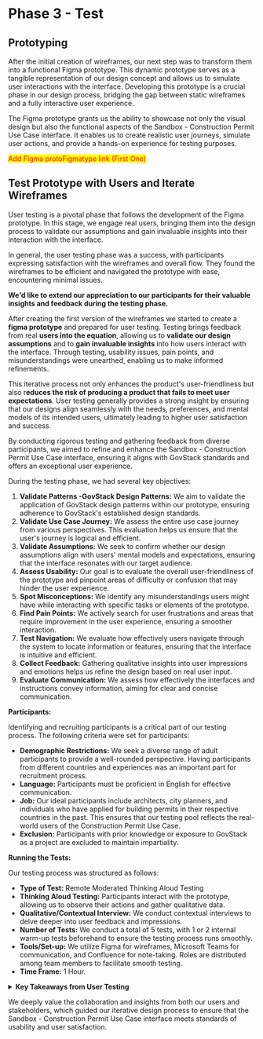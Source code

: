# Phase 3 - Test

## Prototyping

After the initial creation of wireframes, our next step was to transform them into a functional Figma prototype. This dynamic prototype serves as a tangible representation of our design concept and allows us to simulate user interactions with the interface. Developing this prototype is a crucial phase in our design process, bridging the gap between static wireframes and a fully interactive user experience.

The Figma prototype grants us the ability to showcase not only the visual design but also the functional aspects of the Sandbox - Construction Permit Use Case interface. It enables us to create realistic user journeys, simulate user actions, and provide a hands-on experience for testing purposes.

<mark style="color:red;">Add FIgma protoFigmatype link (First One)</mark>

## Test Prototype with Users and Iterate Wireframes

User testing is a pivotal phase that follows the development of the Figma prototype. In this stage, we engage real users, bringing them into the design process to validate our assumptions and gain invaluable insights into their interaction with the interface.

In general, the user testing phase was a success, with participants expressing satisfaction with the wireframes and overall flow. They found the wireframes to be efficient and navigated the prototype with ease, encountering minimal issues.

**We'd like to extend our appreciation to our participants for their valuable insights and feedback during the testing phase.**



After creating the first version of the wireframes we started to create a **figma prototype** and prepared for user testing. Testing brings feedback from real **users into the equation**, allowing us to **validate our design assumptions** and to **gain invaluable insights** into how users interact with the interface. Through testing, usability issues, pain points, and misunderstandings were unearthed, enabling us to make informed refinements.&#x20;

This iterative process not only enhances the product's user-friendliness but also r**educes the risk of producing a product that fails to meet user expectations**. User testing generally provides a strong insight by ensuring that our designs align seamlessly with the needs, preferences, and mental models of its intended users, ultimately leading to higher user satisfaction and success.

By conducting rigorous testing and gathering feedback from diverse participants, we aimed to refine and enhance the Sandbox - Construction Permit Use Case interface, ensuring it aligns with GovStack standards and offers an exceptional user experience.

During the testing phase, we had several key objectives:

1. **Validate Patterns -GovStack Design Patterns:** We aim to validate the application of GovStack design patterns within our prototype, ensuring adherence to GovStack's established design standards.
2. **Validate Use Case Journey:** We assess the entire use case journey from various perspectives. This evaluation helps us ensure that the user's journey is logical and efficient.
3. **Validate Assumptions:** We seek to confirm whether our design assumptions align with users' mental models and expectations, ensuring that the interface resonates with our target audience.
4. **Assess Usability:** Our goal is to evaluate the overall user-friendliness of the prototype and pinpoint areas of difficulty or confusion that may hinder the user experience.
5. **Spot Misconceptions:** We identify any misunderstandings users might have while interacting with specific tasks or elements of the prototype.
6. **Find Pain Points:** We actively search for user frustrations and areas that require improvement in the user experience, ensuring a smoother interaction.
7. **Test Navigation:** We evaluate how effectively users navigate through the system to locate information or features, ensuring that the interface is intuitive and efficient.
8. **Collect Feedback:** Gathering qualitative insights into user impressions and emotions helps us refine the design based on real user input.
9. **Evaluate Communication:** We assess how effectively the interfaces and instructions convey information, aiming for clear and concise communication.

**Participants:**

Identifying and recruiting participants is a critical part of our testing process. The following criteria were set for participants:

* **Demographic Restrictions:** We seek a diverse range of adult participants to provide a well-rounded perspective. Having participants from different countries and experiences was an important part for recruitment process.
* **Language:** Participants must be proficient in English for effective communication.
* **Job:** Our ideal participants include architects, city planners, and individuals who have applied for building permits in their respective countries in the past. This ensures that our testing pool reflects the real-world users of the Construction Permit Use Case.
* **Exclusion:** Participants with prior knowledge or exposure to GovStack as a project are excluded to maintain impartiality.

**Running the Tests:**

Our testing process was structured as follows:

* **Type of Test:** Remote Moderated Thinking Aloud Testing
* **Thinking Aloud Testing:** Participants interact with the prototype, allowing us to observe their actions and gather qualitative data.
* **Qualitative/Contextual Interview:** We conduct contextual interviews to delve deeper into user feedback and impressions.
* **Number of Tests:** We conduct a total of 5 tests, with 1 or 2 internal warm-up tests beforehand to ensure the testing process runs smoothly.
* **Tools/Set-up:** We utilize Figma for wireframes, Microsoft Teams for communication, and Confluence for note-taking. Roles are distributed among team members to facilitate smooth testing.
* **Time Frame:** 1 Hour.

<details>

<summary><strong>Key Takeaways from User Testing</strong></summary>

* **Payment Fee Transparency:** Participants highlighted the need for clearer information regarding payment fees, including possible estimated amounts and the automatic calculation process.

<!---->

* **Identification:** The process for identifying persons/entities should be improved to enhance user clarity and confidence.

<!---->

* **Simultaneous Application:** Consider refining the process for canceling applications within simultaneous applications for a smoother user experience.

<!---->

* **Task Flow Pages Iteration:** Some users found certain task flow pages confusing, emphasizing the importance of further iteration and simplification. Consistency in language across these pages is essential.

<!---->

* **Task Page Design:** Add consistent design elements within task pages to ensure a cohesive user experience.

<!---->

* **Task Overview Labeling:** Consider changing "Task Overview" to "Application Overview" for clarity.

<!---->

* **Multiple Flow Versions:** Develop different versions of the flow and share them with the team for collaborative refinement.

<!---->

* **Review Page Enhancement:** Revise the review page to align more closely with the task overview page for consistency.

<!---->

* **Parcel ID Communication:** Ensure that information presented on the Parcel ID page effectively communicates its automatic filling process to users.

<!---->

* **Prominence of Map Option:** Make the map option more prominent to enhance its visibility and accessibility.

<!---->

* **Wording Refinement:** Address wording issues throughout the interface for clarity and consistency.

<!---->

* **Digital Signature Clarification:** Revise the language and presentation of digital signature-related elements to reduce user confusion.

<!---->

* **Impact of Digital Signature on Device Choice:** Consider the impact of the digital signature service on both the flow and UI, as it may influence users' device choices.

<!---->

* **Add to Calendar Option:** Integrate an "Add to Calendar" option during the tracking of scheduled field visits.

<!---->

* **Application Number Inclusion:** Include the application number when an application is initiated and for additional related locations.

<!---->

* **Invoice Download:** Incorporate additional download invoice options and payment proof features.

<!---->

* **Toast Messages for Notifications:** Implement toast messages or alternative notification/error mechanisms to improve user feedback and replace disabled buttons with error notifications when applicable.

<!---->

* **Burger Menu Enhancement:** Revise the burger menu to allow users to track applications and consider adding a separate notification page.

</details>

We deeply value the collaboration and insights from both our users and stakeholders, which guided our iterative design process to ensure that the Sandbox - Construction Permit Use Case interface meets standards of usability and user satisfaction.



